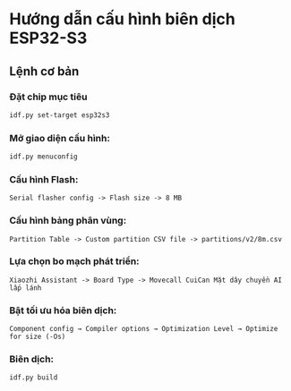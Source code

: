 # Hướng dẫn cấu hình biên dịch ESP32-S3

## Lệnh cơ bản

### Đặt chip mục tiêu

```bash
idf.py set-target esp32s3
```

### Mở giao diện cấu hình:

```bash
idf.py menuconfig
```
### Cấu hình Flash:

```
Serial flasher config -> Flash size -> 8 MB
```

### Cấu hình bảng phân vùng:

```
Partition Table -> Custom partition CSV file -> partitions/v2/8m.csv
```

### Lựa chọn bo mạch phát triển:

```
Xiaozhi Assistant -> Board Type -> Movecall CuiCan Mặt dây chuyền AI lấp lánh
```

### Bật tối ưu hóa biên dịch:

```
Component config → Compiler options → Optimization Level → Optimize for size (-Os)
```

### Biên dịch:

```bash
idf.py build
```